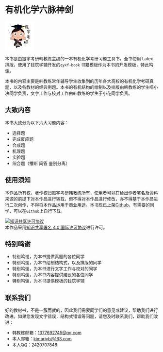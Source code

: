 # 有机化学六脉神剑

<img src="有机化学六脉神剑\figure\logo.png" alt="1_BigPic" style="zoom:15%;" />

本书是由振宇考研韩教练主编的一本有机化学考研习题工具书。全书使用 Latex 排版，使用了钱院学辅开发的`qyxf-book` 书籍模板作为本书的开发模板，特此鸣谢。

本书的内容主要是韩教练常年辅导学生收集到的历年各大高校的有机化学考研真题，以及各教材的经典例题。本书的有机结构的绘制以及排版由韩教练的学生喵小决同学负责，文字工作与校对工作由韩教练的学生于小花同学负责。

## 大致内容

本书大致分为以下六大习题内容：

- 选择题
- 完成反应题
- 合成题
- 机理题
- 实验题
- 综合题（推断 简答 鉴别分离）

## 使用须知

本作品所有权，著作权归振宇考研韩教练所有，使用者可以在给出作者署名及资料来源的前提下对本作品进行转载，但不得对本作品进行修改，亦不得基于本作品进行二次创作，不得将本作品运用于商业用途。本书现已上架[Github](https://github.com/kimariyb/organic-chemistry)，有需要的同学，可以在`Github`上自行下载。

<a rel="license" href="http://creativecommons.org/licenses/by/4.0/"><img alt="知识共享许可协议" style="border-width:0" src="https://i.creativecommons.org/l/by/4.0/88x31.png" /></a><br />本<span xmlns:dct="http://purl.org/dc/terms/" href="http://purl.org/dc/dcmitype/Text" rel="dct:type">作品</span>采用<a rel="license" href="http://creativecommons.org/licenses/by/4.0/">知识共享署名 4.0 国际许可协议</a>进行许可。

## 特别鸣谢

- 特别鸣谢，为本书提供真题的各位同学
- 特别鸣谢，为本书绘制结构式，以及排版的同学
- 特别鸣谢，为本书进行文字工作与校对的同学
- 特别鸣谢，为本书内容提供建议的各位同学
- 特别鸣谢，为本书提供模板的钱院学辅

## 联系我们

好的教材书，不是一簇而就的，因此我们需要同学们的意见或建议，帮助我们进行改进。如果您发现文字错误，结构式错误等问题，请您及时联系我们，帮助我们改进：

- 韩教练邮箱：1377692745@qq.com
- 本人邮箱：[kimariyb@163.com](mailto:kimariyb@163.com)
- 本人QQ：2420707848

